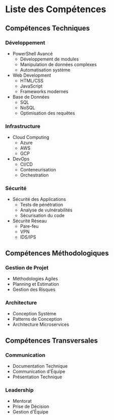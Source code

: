 # Liste des Compétences

## Compétences Techniques

### Développement

- PowerShell Avancé
  - Développement de modules
  - Manipulation de données complexes
  - Automatisation système
- Web Development
  - HTML/CSS
  - JavaScript
  - Frameworks modernes
- Base de Données
  - SQL
  - NoSQL
  - Optimisation des requêtes

### Infrastructure

- Cloud Computing
  - Azure
  - AWS
  - GCP
- DevOps
  - CI/CD
  - Conteneurisation
  - Orchestration

### Sécurité

- Sécurité des Applications
  - Tests de pénétration
  - Analyse de vulnérabilités
  - Sécurisation du code
- Sécurité Réseau
  - Pare-feu
  - VPN
  - IDS/IPS

## Compétences Méthodologiques

### Gestion de Projet

- Méthodologies Agiles
- Planning et Estimation
- Gestion des Risques

### Architecture

- Conception Système
- Patterns de Conception
- Architecture Microservices

## Compétences Transversales

### Communication

- Documentation Technique
- Communication d'Équipe
- Présentation Technique

### Leadership

- Mentorat
- Prise de Décision
- Gestion d'Équipe


